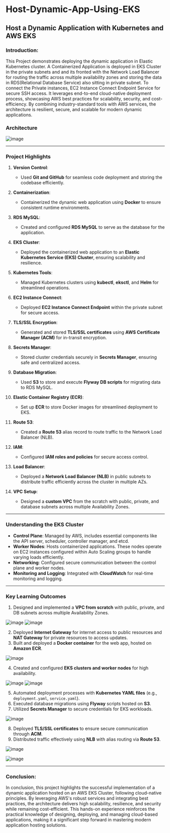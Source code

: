 # Host-Dynamic-App-Using-EKS
Host a Dynamic Application with Kubernetes and AWS EKS 
--------------------------------------------------
### Introduction:
This Project demonstrates deploying the dynamic application in Elastic Kubernetes cluster. A Containerized Application is deployed in EKS Cluster in the private subnets and and its fronted with the Network Load Balancer for routing the traffic across multiple availability zones and storing the data in RDS(Relational Database Service) also sitting in private subnet. To connect the Private instances, EC2 Instance Connect Endpoint Service for secure SSH access. It leverages end-to-end cloud-native deployment process, showcasing AWS best practices for scalability, security, and cost-efficiency. By combining industry-standard tools with AWS services, the architecture is resilient, secure, and scalable for modern dynamic applications.

### Architecture
![image](https://github.com/user-attachments/assets/9b1a00f4-f0c1-41fa-b701-4911ca6686f9)


--------------------------------------------------
### **Project Highlights**

1. **Version Control**:
   - Used **Git and GitHub** for seamless code deployment and storing the codebase efficiently.

2. **Containerization**:
   - Containerized the dynamic web application using **Docker** to ensure consistent runtime environments.

3. **RDS MySQL**:
   - Created and configured **RDS MySQL** to serve as the database for the application.

4. **EKS Cluster**:
   - Deployed the containerized web application to an **Elastic Kubernetes Service (EKS) Cluster**, ensuring scalability and resilience.

5. **Kubernetes Tools**:
   - Managed Kubernetes clusters using **kubectl**, **eksctl**, and **Helm** for streamlined operations.

6. **EC2 Instance Connect**:
   - Deployed **EC2 Instance Connect Endpoint** within the private subnet for secure access.

7. **TLS/SSL Encryption**:
   - Generated and stored **TLS/SSL certificates** using **AWS Certificate Manager (ACM)** for in-transit encryption.

8. **Secrets Manager**:
   - Stored cluster credentials securely in **Secrets Manager**, ensuring safe and centralized access.

9. **Database Migration**:
   - Used **S3** to store and execute **Flyway DB scripts** for migrating data to RDS MySQL.

10. **Elastic Container Registry (ECR)**:
    - Set up **ECR** to store Docker images for streamlined deployment to EKS.

11. **Route 53**:
    - Created a **Route 53** alias record to route traffic to the Network Load Balancer (NLB).

12. **IAM**:
    - Configured **IAM roles and policies** for secure access control.

13. **Load Balancer**:
    - Deployed a **Network Load Balancer (NLB)** in public subnets to distribute traffic efficiently across the cluster in multiple AZs.

14. **VPC Setup**:
    - Designed a **custom VPC** from the scratch with public, private, and database subnets across multiple Availability Zones.

--------------------------------------------------
### **Understanding the EKS Cluster**

- **Control Plane**: Managed by AWS, includes essential components like the API server, scheduler, controller manager, and etcd.
- **Worker Nodes**: Hosts containerized applications. These nodes operate on EC2 instances configured within Auto Scaling groups to handle varying loads efficiently.
- **Networking**: Configured secure communication between the control plane and worker nodes.
- **Monitoring and Logging**: Integrated with **CloudWatch** for real-time monitoring and logging.

--------------------------------------------------
### **Key Learning Outcomes**

1. Designed and implemented a **VPC from scratch** with public, private, and DB subnets across multiple Availability Zones.

![image](https://github.com/user-attachments/assets/113e04c2-9b46-42f1-abbe-209f87538f36)
![image](https://github.com/user-attachments/assets/0deb091a-46e8-4232-9553-37a03618a41a)

2. Deployed **Internet Gateway** for internet access to public resources and **NAT Gateway** for private resources to access updates.
3. Built and deployed a **Docker container** for the web app, hosted on **Amazon ECR**.

![image](https://github.com/user-attachments/assets/75557f19-bea4-4804-8837-d6283e520098)

4. Created and configured **EKS clusters and worker nodes** for high availability.

![image](https://github.com/user-attachments/assets/ac56b3f9-bf25-4b36-9ec4-0834aca0af52)
![image](https://github.com/user-attachments/assets/d0c54171-e976-4bc3-ae90-3156718cb206)

5. Automated deployment processes with **Kubernetes YAML files** (e.g., `deployment.yaml`, `service.yaml`).
6. Executed database migrations using **Flyway** scripts hosted on **S3**.
7. Utilized **Secrets Manager** to secure credentials for EKS workloads.

![image](https://github.com/user-attachments/assets/93d27931-8f04-40bf-9dbb-a1f3256c1156)


8. Deployed **TLS/SSL certificates** to ensure secure communication through **ACM**.
9. Distributed traffic effectively using **NLB** with alias routing via **Route 53**.

![image](https://github.com/user-attachments/assets/55ae24e2-1a3e-403f-ba91-88bdad8d209d)

![image](https://github.com/user-attachments/assets/895310fb-8193-48a8-b099-4720d41fd4f1)

--------------------------------------------------    
### Conclusion:
In conclusion, this project highlights the successful implementation of a dynamic application hosted on an AWS EKS Cluster, following cloud-native principles. By leveraging AWS's robust services and integrating best practices, the architecture delivers high scalability, resilience, and security while remaining cost-efficient. This hands-on experience reinforces the practical knowledge of designing, deploying, and managing cloud-based applications, making it a significant step forward in mastering modern application hosting solutions.
